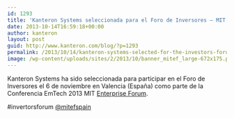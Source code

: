 ```yaml
---
id: 1293
title: 'Kanteron Systems seleccionada para el Foro de Inversores – MIT EmTech España 2013'
date: 2013-10-14T16:59:18+00:00
author: kanteron
layout: post
guid: http://www.kanteron.com/blog/?p=1293
permalink: /2013/10/14/kanteron-systems-selected-for-the-investors-forum-mit-emtech-spain-2013-conference/
image: /wp-content/uploads/sites/2/2013/10/banner_mitef_large-672x175.png
---
```

Kanteron Systems ha sido seleccionada para participar en el Foro de Inversores el 6 de noviembre en Valencia (España) como parte de la Conferencia EmTech 2013 MIT <a title="http://mitef.es/en/" href="http://mitef.es/en/" target="_blank">Enterprise Forum</a>.

#invertorsforum [@mitefspain](https://twitter.com/mitefspain)